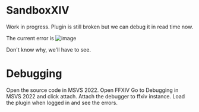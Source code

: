 # SandboxXIV

Work in progress. Plugin is still broken but we can debug it in read time now.

The current error is ![image](https://user-images.githubusercontent.com/439219/164258906-4e9080b9-fd0c-4c85-ba16-b73179afa2a8.png)

Don't know why, we'll have to see.

# Debugging

Open the source code in MSVS 2022.
Open FFXIV
Go to Debugging in MSVS 2022 and click attach.
Attach the debugger to ffxiv instance.
Load the plugin when logged in and see the errors.
